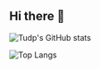 ## Hi there 👋

![Tudp's GitHub stats](https://github-readme-stats.vercel.app/api?username=doanphungtu&show_icons=true&theme=dracula)

![Top Langs](https://github-readme-stats.vercel.app/api/top-langs/?username=doanphungtu&hide_progress=true)
